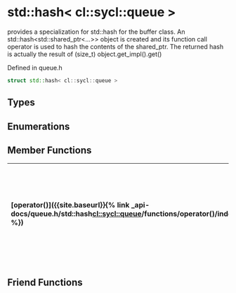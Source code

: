 ---
---
# std::hash< cl::sycl::queue >

provides a specialization for std::hash for the buffer class. An std::hash<std::shared_ptr<...>> object is created and its function call operator is used to hash the contents of the shared_ptr. The returned hash is actually the result of (size_t) object.get_impl().get() 

Defined in queue.h

```cpp
struct std::hash< cl::sycl::queue >
```

## Types

## Enumerations

## Member Functions

| [operator()]({{site.baseurl}}{% link _api-docs/queue.h/std::hash<cl::sycl::queue>/functions/operator()/index.md %}) | enables calling an std::hash object as a function with the object to be hashed as a parameter  |
| :--- | :--- |


## Friend Functions


